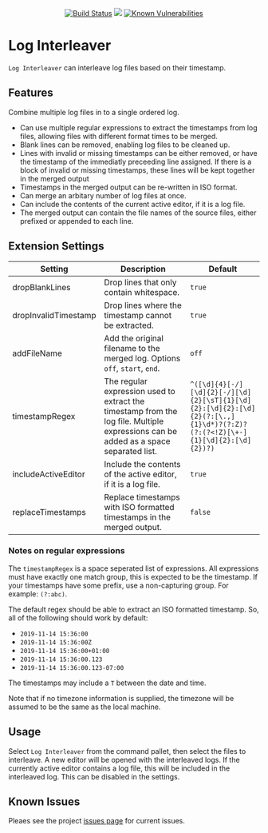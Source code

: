 <p align=center>
<a href="https://travis-ci.org/jamesbattersby/vscode-loginterleaver"><img src="https://travis-ci.org/jamesbattersby/vscode-loginterleaver.svg?branch=master" alt="Build Status"></a>
<a href="https://raw.githubusercontent.com/jamesbattersby/vscode-loginterleaver/master/LICENSE"><img src="https://img.shields.io/badge/license-MIT-green.svg?style=flat"></a>
<a href="https://snyk.io/test/github/jamesbattersby/vscode-loginterleaver?targetFile=package.json"><img src="https://snyk.io/test/github/jamesbattersby/vscode-loginterleaver/badge.svg?targetFile=package.json" alt="Known Vulnerabilities" data-canonical-src="https://snyk.io/test/github/jamesbattersby/vscode-loginterleaver?targetFile=package.json" style="max-width:100%;"></a>
</p>


# Log Interleaver

`Log Interleaver` can interleave log files based on their timestamp.

## Features

Combine multiple log files in to a single ordered log.

* Can use multiple regular expressions to extract the timestamps from log files, allowing files with different format times to be merged.
* Blank lines can be removed, enabling log files to be cleaned up.
* Lines with invalid or missing timestamps can be either removed, or have the timestamp of the immediatly preceeding line assigned.  If there is a block
of invalid or missing timestamps, these lines will be kept together in the merged output
* Timestamps in the merged output can be re-written in ISO format.
* Can merge an arbitary number of log files at once.
* Can include the contents of the current active editor, if it is a log file.
* The merged output can contain the file names of the source files, either prefixed or appended to each line.

## Extension Settings
| Setting              | Description                                                                                                                          | Default                                                                                                                      |
|----------------------|--------------------------------------------------------------------------------------------------------------------------------------|------------------------------------------------------------------------------------------------------------------------------|
| dropBlankLines       | Drop lines that only contain whitespace.                                                                                             | `true`                                                                                                                       |
| dropInvalidTimestamp | Drop lines where the timestamp cannot be extracted.                                                                                  | `true`                                                                                                                       |
| addFileName          | Add the original filename to the merged log.  Options `off`, `start`, `end`.                                                         | `off`                                                                                                                        |
| timestampRegex       | The regular expression used to extract the timestamp from the log file. Multiple expressions can be added as a space separated list. | `^([\d]{4}[-/][\d]{2}[-/][\d]{2}[\sT]{1}[\d]{2}:[\d]{2}:[\d]{2}(?:[\.,]{1}\d*)?(?:Z)?(?:(?<!Z)[\+-]{1}[\d]{2}:[\d]{2})?)` |
| includeActiveEditor  | Include the contents of the active editor, if it is a log file.                                                                      | `true`                                                                                                                       |
| replaceTimestamps    | Replace timestamps with ISO formatted timestamps in the merged output.                                                               | `false`                                                                                                                      |

### Notes on regular expressions

The `timestampRegex` is a space seperated list of expressions.  All expressions must have exactly one match group, this is expected to be the timestamp.
If your timestamps have some prefix, use a non-capturing group. For example: `(?:abc)`.

The default regex should be able to extract an ISO formatted timestamp.  So, all of the following should work by default:

- `2019-11-14 15:36:00`
- `2019-11-14 15:36:00Z`
- `2019-11-14 15:36:00+01:00`
- `2019-11-14 15:36:00.123`
- `2019-11-14 15:36:00.123-07:00`

The timestamps may include a `T` between the date and time.

Note that if no timezone information is supplied, the timezone will be assumed to be the same as the local machine.

## Usage

Select `Log Interleaver` from the command pallet, then select the files to interleave.  A new editor will be opened with the interleaved logs.  If the
currently active editor contains a log file, this will be included in the interleaved log.  This can be disabled in the settings.

## Known Issues

Pleaes see the project [issues page](https://github.com/jamesbattersby/vscode-loginterleaver/issues) for current issues.
